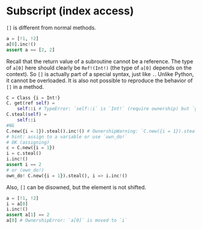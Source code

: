 # Subscript (index access)

`[]` is different from normal methods.

```python
a = [!1, !2]
a[0].inc!()
assert a == [2, 2]
```

Recall that the return value of a subroutine cannot be a reference.
The type of `a[0]` here should clearly be `Ref!(Int!)` (the type of `a[0]` depends on the context).
So `[]` is actually part of a special syntax, just like `.`. Unlike Python, it cannot be overloaded.
It is also not possible to reproduce the behavior of `[]` in a method.

```python
C = Class {i = Int!}
C. get(ref self) =
    self::i # TypeError: `self::i` is `Int!` (require ownership) but `get` doesn't own `self`
C.steal(self) =
    self::i
#NG
C.new({i = 1}).steal().inc!() # OwnershipWarning: `C.new({i = 1}).steal()` is not owned by anyone
# hint: assign to a variable or use `uwn_do!`
# OK (assigning)
c = C.new({i = 1})
i = c.steal()
i.inc!()
assert i == 2
# or (own_do!)
own_do! C.new({i = 1}).steal(), i => i.inc!()
```

Also, `[]` can be disowned, but the element is not shifted.

```python
a = [!1, !2]
i = a[0]
i.inc!()
assert a[1] == 2
a[0] # OwnershipError: `a[0]` is moved to `i`
```